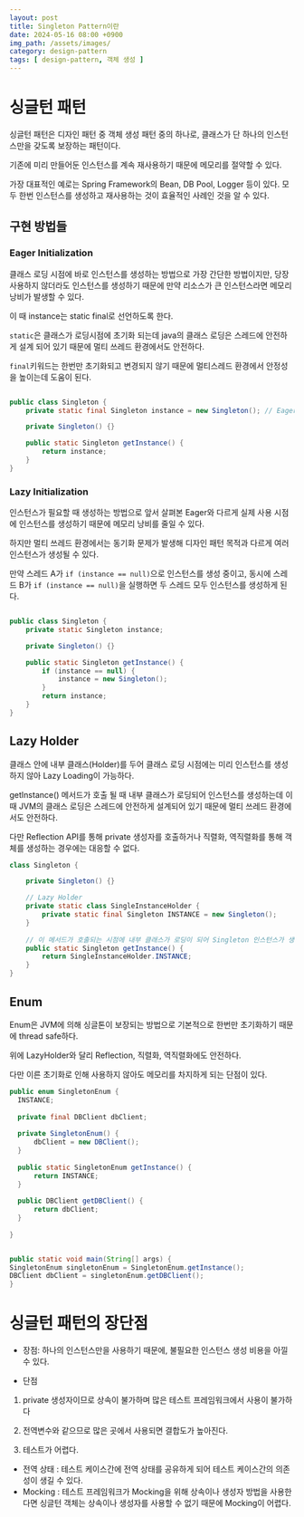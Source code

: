 ```yaml
---
layout: post
title: Singleton Pattern이란
date: 2024-05-16 08:00 +0900
img_path: /assets/images/
category: design-pattern
tags: [ design-pattern, 객체 생성 ]
---
```



# 싱글턴 패턴

싱글턴 패턴은 디자인 패턴 중 객체 생성 패턴 중의 하나로, 클래스가 단 하나의 인스턴스만을 갖도록 보장하는 패턴이다.

기존에 미리 만들어둔 인스턴스를 계속 재사용하기 때문에 메모리를 절약할 수 있다.

가장 대표적인 예로는 Spring Framework의 Bean, DB Pool, Logger 등이 있다. 모두 한번 인스턴스를 생성하고 재사용하는 것이 효율적인 사례인 것을 알 수 있다.  


## 구현 방법들

### Eager Initialization
클래스 로딩 시점에 바로 인스턴스를 생성하는 방법으로 가장 간단한 방법이지만, 당장 사용하지 않더라도 인스턴스를 생성하기 때문에 만약 리소스가 큰 인스턴스라면 메모리 낭비가 발생할 수 있다.

이 때 instance는 static final로 선언하도록 한다. 

`static`은 클래스가 로딩시점에 초기화 되는데 java의 클래스 로딩은 스레드에 안전하게 설계 되어 있기 때문에 멀티 쓰레드 환경에서도 안전하다.

`final`키워드는 한번만 초기화되고 변경되지 않기 때문에 멀티스레드 환경에서 안정성을 높이는데 도움이 된다.



```java

public class Singleton {
    private static final Singleton instance = new Singleton(); // Eager Initialization

    private Singleton() {}

    public static Singleton getInstance() {
        return instance;
    }
}

```

### Lazy Initialization

인스턴스가 필요할 때 생성하는 방법으로 앞서 살펴본 Eager와 다르게 실제 사용 시점에 인스턴스를 생성하기 때문에 메모리 낭비를 줄일 수 있다.

하지만 멀티 쓰레드 환경에서는 동기화 문제가 발생해 디자인 패턴 목적과 다르게 여러 인스턴스가 생성될 수 있다.

만약 스레드 A가 `if (instance == null)`으로 인스턴스를 생성 중이고, 동시에 스레드 B가  `if (instance == null)`을 실행하면 두 스레드 모두 인스턴스를 생성하게 된다. 

```java

public class Singleton {
    private static Singleton instance;

    private Singleton() {}

    public static Singleton getInstance() {
        if (instance == null) {
            instance = new Singleton();
        }
        return instance;
    }
}

```


## Lazy Holder
클래스 안에 내부 클래스(Holder)를 두어 클래스 로딩 시점에는 미리 인스턴스를 생성하지 않아 Lazy Loading이 가능하다.

getInstance() 메서드가 호출 될 때 내부 클래스가 로딩되어 인스턴스를 생성하는데 이 때 JVM의 클래스 로딩은 스레드에 안전하게 설계되어 있기 때문에 멀티 쓰레드 환경에서도 안전하다.

다만 Reflection API를 통해 private 생성자를 호출하거나 직렬화, 역직렬화를 통해 객체를 생성하는 경우에는 대응할 수 없다.


```java
class Singleton {

    private Singleton() {}

    // Lazy Holder
    private static class SingleInstanceHolder {
        private static final Singleton INSTANCE = new Singleton();
    }
    
    // 이 메서드가 호출되는 시점에 내부 클래스가 로딩이 되어 Singleton 인스턴스가 생성된다.
    public static Singleton getInstance() {
        return SingleInstanceHolder.INSTANCE;
    }
}
```


## Enum
Enum은 JVM에 의해 싱글톤이 보장되는 방법으로 기본적으로 한번만 초기화하기 때문에 thread safe하다. 

위에 LazyHolder와 달리 Reflection, 직렬화, 역직렬화에도 안전하다. 

다만 이른 초기화로 인해 사용하지 않아도 메모리를 차지하게 되는 단점이 있다.

  ```java
public enum SingletonEnum {
    INSTANCE;
    
    private final DBClient dbClient;
    
    private SingletonEnum() {
        dbClient = new DBClient();
    }
    
    public static SingletonEnum getInstance() {
        return INSTANCE;
    }
    
    public DBClient getDBClient() {
        return dbClient;
    }
    
}


public static void main(String[] args) {
  SingletonEnum singletonEnum = SingletonEnum.getInstance();
  DBClient dbClient = singletonEnum.getDBClient();
}

```
 


# 싱글턴 패턴의 장단점
- 장점: 하나의 인스턴스만을 사용하기 때문에, 불필요한 인스턴스 생성 비용을 아낄 수 있다.

- 단점

1. private 생성자이므로 상속이 불가하며 많은 테스트 프레임워크에서 사용이 불가하다

2. 전역변수와 같으므로 많은 곳에서 사용되면 결합도가 높아진다.

3. 테스트가 어렵다.
- 전역 상태 : 테스트 케이스간에 전역 상태를 공유하게 되어 테스트 케이스간의 의존성이 생길 수 있다.
- Mocking : 테스트 프레임워크가 Mocking을 위해 상속이나 생성자 방법을 사용한다면 싱글턴 객체는 상속이나 생성자를 사용할 수 없기 때문에 Mocking이 어렵다. 


